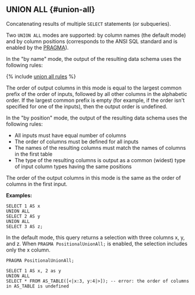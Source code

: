 ## UNION ALL {#union-all}

Concatenating results of multiple `SELECT` statements (or subqueries).

Two `UNION ALL` modes are supported: by column names (the default mode) and by column positions (corresponds to the ANSI SQL standard and is enabled by the [PRAGMA](../../pragma.md#positionalunionall)).

In the "by name" mode, the output of the resulting data schema uses the following rules:

{% include [union all rules](union_all_rules.md) %}

The order of output columns in this mode is equal to the largest common prefix of the order of inputs, followed by all other columns in the alphabetic order.
If the largest common prefix is empty (for example, if the order isn't specified for one of the inputs), then the output order is undefined.

In the "by position" mode, the output of the resulting data schema uses the following rules:
* All inputs must have equal number of columns
* The order of columns must be defined for all inputs
* The names of the resulting columns must match the names of columns in the first table
* The type of the resulting columns is output as a common (widest) type of input column types having the same positions

The order of the output columns in this mode is the same as the order of columns in the first input.

**Examples:**

```yql
SELECT 1 AS x
UNION ALL
SELECT 2 AS y
UNION ALL
SELECT 3 AS z;
```

In the default mode, this query returns a selection with three columns x, y, and z. When `PRAGMA PositionalUnionAll;` is enabled, the selection includes only the x column.

```yql
PRAGMA PositionalUnionAll;

SELECT 1 AS x, 2 as y
UNION ALL
SELECT * FROM AS_TABLE([<|x:3, y:4|>]); -- error: the order of columns in AS_TABLE is undefined
```